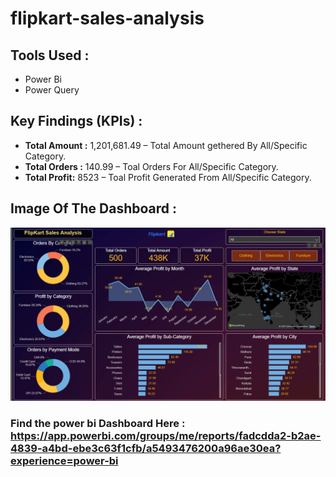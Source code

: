 # flipkart-sales-analysis


## Tools Used : 
   - Power Bi
   - Power Query
   

## Key Findings (KPIs) :

   - **Total Amount :** 1,201,681.49 – Total Amount gethered By All/Specific Category.
   - **Total Orders :** 140.99 – Toal Orders For All/Specific Category.
   - **Total Profit:** 8523 – Toal Profit Generated From All/Specific Category.


## Image Of The Dashboard :

![Dashboard Image](Dashboard_Image.png)



### Find the power bi Dashboard Here : https://app.powerbi.com/groups/me/reports/fadcdda2-b2ae-4839-a4bd-ebe3c63f1cfb/a5493476200a96ae30ea?experience=power-bi


